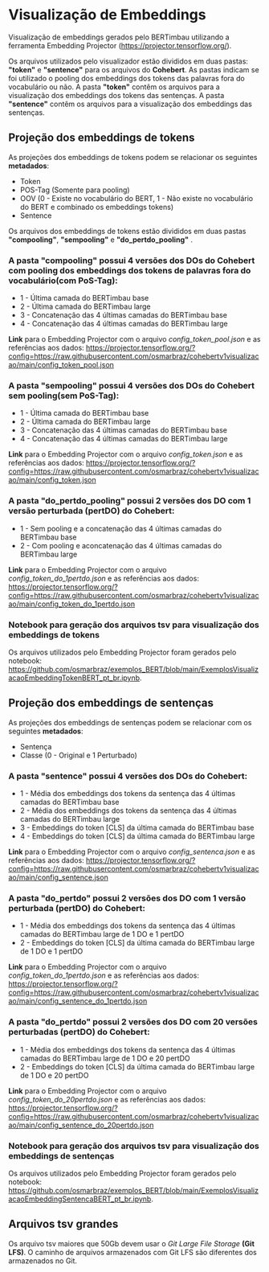 # Visualização de Embeddings

Visualização de embeddings gerados pelo BERTimbau utilizando a ferramenta Embedding Projector (https://projector.tensorflow.org/).

Os arquivos utilizados pelo visualizador estão divididos em duas pastas: **"token"** e **"sentence"** para os arquivos do **Cohebert**. As pastas indicam se foi utilizado o pooling dos embeddings dos tokens das palavras fora do vocabulário ou não. 
A pasta **"token"** contêm os arquivos para a visualização dos embeddings dos tokens das sentenças.
A pasta **"sentence"** contêm os arquivos para a visualização dos embeddings das sentenças.

## Projeção dos embeddings de tokens

As projeções dos embeddings de tokens podem se relacionar os seguintes **metadados**:
- Token
- POS-Tag (Somente para pooling)
- OOV (0 - Existe no vocabulário do BERT, 1 - Não existe no vocabulário do BERT e combinado os embeddings tokens)
- Sentence

Os arquivos dos embeddings de tokens estão divididos em duas pastas **"compooling"**, **"sempooling"** e **"do_pertdo_pooling"** .

### A pasta **"compooling"** possui 4 versões dos DOs do Cohebert com pooling dos embeddings dos tokens de palavras fora do vocabulário(com PoS-Tag):
- 1 - Última camada do BERTimbau base
- 2 - Última camada do BERTimbau large
- 3 - Concatenação das 4 últimas camadas do BERTimbau base
- 4 - Concatenação das 4 últimas camadas do BERTimbau large

**Link** para o Embedding Projector com o arquivo *config_token_pool.json* e as referências aos dados:
https://projector.tensorflow.org/?config=https://raw.githubusercontent.com/osmarbraz/cohebertv1visualizacao/main/config_token_pool.json

### A pasta **"sempooling"** possui 4 versões dos DOs do Cohebert sem pooling(sem PoS-Tag):
- 1 - Última camada do BERTimbau base
- 2 - Última camada do BERTimbau large
- 3 - Concatenação das 4 últimas camadas do BERTimbau base
- 4 - Concatenação das 4 últimas camadas do BERTimbau large

**Link** para o Embedding Projector com o arquivo *config_token.json* e as referências aos dados:
https://projector.tensorflow.org/?config=https://raw.githubusercontent.com/osmarbraz/cohebertv1visualizacao/main/config_token.json

### A pasta **"do_pertdo_pooling"** possui 2 versões dos DO com 1 versão perturbada (pertDO) do Cohebert:
- 1 - Sem pooling e a concatenação das 4 últimas camadas do BERTimbau base
- 2 - Com pooling e aconcatenação das 4 últimas camadas do BERTimbau large

**Link** para o Embedding Projector com o arquivo *config_token_do_1pertdo.json* e as referências aos dados:
https://projector.tensorflow.org/?config=https://raw.githubusercontent.com/osmarbraz/cohebertv1visualizacao/main/config_token_do_1pertdo.json

### Notebook para geração dos arquivos tsv para visualização dos embeddings de tokens
 
Os arquivos utilizados pelo Embedding Projector foram gerados pelo notebook: https://github.com/osmarbraz/exemplos_BERT/blob/main/ExemplosVisualizacaoEmbeddingTokenBERT_pt_br.ipynb.


## Projeção dos embeddings de sentenças

As projeções dos embeddings de sentenças podem se relacionar com os seguintes **metadados**:
- Sentença
- Classe (0 - Original e 1 Perturbado)

### A pasta **"sentence"** possui 4 versões dos DOs do Cohebert:
- 1 - Média dos embeddings dos tokens da sentença das 4 últimas camadas do BERTimbau base
- 2 - Média dos embeddings dos tokens da sentença das 4 últimas camadas do BERTimbau large
- 3 - Embeddings do token [CLS] da última camada do BERTimbau base
- 4 - Embeddings do token [CLS] da última camada do BERTimbau large

**Link** para o Embedding Projector com o arquivo *config_sentenca.json* e as referências aos dados:
https://projector.tensorflow.org/?config=https://raw.githubusercontent.com/osmarbraz/cohebertv1visualizacao/main/config_sentence.json

### A pasta **"do_pertdo"** possui 2 versões dos DO com 1 versão perturbada (pertDO) do Cohebert:
- 1 - Média dos embeddings dos tokens da sentença das 4 últimas camadas do BERTimbau large de 1 DO e 1 pertDO
- 2 - Embeddings do token [CLS] da última camada do BERTimbau large de 1 DO e 1 pertDO

**Link** para o Embedding Projector com o arquivo *config_token_do_1pertdo.json* e as referências aos dados:
https://projector.tensorflow.org/?config=https://raw.githubusercontent.com/osmarbraz/cohebertv1visualizacao/main/config_sentence_do_1pertdo.json

### A pasta **"do_pertdo"** possui 2 versões dos DO com 20 versões perturbadas (pertDO) do Cohebert:
- 1 - Média dos embeddings dos tokens da sentença das 4 últimas camadas do BERTimbau large de 1 DO e 20 pertDO
- 2 - Embeddings do token [CLS] da última camada do BERTimbau large de 1 DO e 20 pertDO

**Link** para o Embedding Projector com o arquivo *config_token_do_20pertdo.json* e as referências aos dados:
https://projector.tensorflow.org/?config=https://raw.githubusercontent.com/osmarbraz/cohebertv1visualizacao/main/config_sentence_do_20pertdo.json

### Notebook para geração dos arquivos tsv para visualização dos embeddings de sentenças
 
Os arquivos utilizados pelo Embedding Projector foram gerados pelo notebook: https://github.com/osmarbraz/exemplos_BERT/blob/main/ExemplosVisualizacaoEmbeddingSentencaBERT_pt_br.ipynb.

## Arquivos tsv grandes
Os arquivo tsv maiores que 50Gb devem usar o *Git Large File Storage* **(Git LFS)**. O caminho de arquivos armazenados com Git LFS são diferentes dos armazenados no Git.
